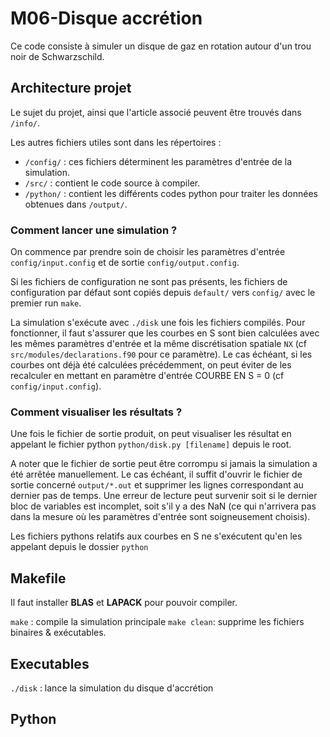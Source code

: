 # M06-Disque accrétion

Ce code consiste à simuler un disque de gaz en rotation autour d'un trou noir de Schwarzschild.

## Architecture projet

Le sujet du projet, ainsi que l'article associé peuvent être trouvés dans `/info/`.

Les autres fichiers utiles sont dans les répertoires :
- `/config/` : ces fichiers déterminent les paramètres d'entrée de la simulation.
- `/src/` : contient le code source à compiler.
- `/python/` : contient les différents codes python pour traiter les données obtenues dans `/output/`.

### Comment lancer une simulation ?

On commence par prendre soin de choisir les paramètres d'entrée `config/input.config` et de sortie `config/output.config`.

Si les fichiers de configuration ne sont pas présents, les fichiers de configuration par défaut sont copiés depuis `default/` vers `config/` avec le premier run `make`.


La simulation s'exécute avec `./disk` une fois les fichiers compilés. Pour fonctionner, il faut s'assurer que les courbes en S sont bien calculées avec les mêmes paramètres d'entrée et la même discrétisation spatiale `NX` (cf `src/modules/declarations.f90` pour ce paramètre). Le cas échéant, si les courbes ont déjà été calculées précédemment, on peut éviter de les recalculer en mettant en paramètre d'entrée COURBE EN S = 0 (cf `config/input.config`).

### Comment visualiser les résultats ?

Une fois le fichier de sortie produit, on peut visualiser les résultat en appelant le fichier python `python/disk.py [filename]` depuis le root.

A noter que le fichier de sortie peut être corrompu si jamais la simulation a été arrêtée manuellement. Le cas échéant, il suffit d'ouvrir le fichier de sortie concerné `output/*.out` et supprimer les lignes correspondant au dernier pas de temps. Une erreur de lecture peut survenir soit si le dernier bloc de variables est incomplet, soit s'il y a des NaN (ce qui n'arrivera pas dans la mesure où les paramètres d'entrée sont soigneusement choisis).


Les fichiers pythons relatifs aux courbes en S ne s'exécutent qu'en les appelant depuis le dossier `python`

## Makefile

Il faut installer **BLAS** et **LAPACK** pour pouvoir compiler.

`make` : compile la simulation principale
`make clean`: supprime les fichiers binaires & exécutables.

## Executables

`./disk` : lance la simulation du disque d'accrétion

## Python

